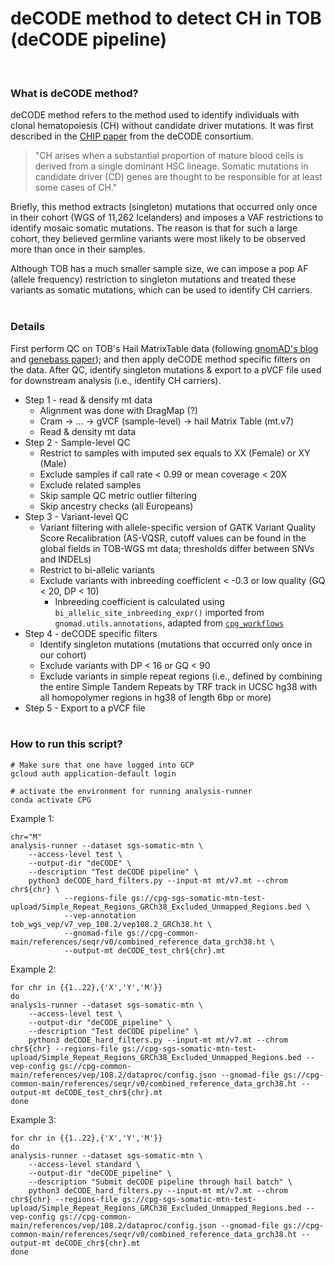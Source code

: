 # deCODE method to detect CH in TOB (deCODE pipeline)
<br>

### What is deCODE method?

deCODE method refers to the method used to identify individuals with clonal hematopoiesis (CH) without candidate driver mutations. It was first described in the [CHIP paper](https://ashpublications.org/blood/article/130/6/742/36791/Clonal-hematopoiesis-with-and-without-candidate) from the deCODE consortium. 
> "CH arises when a substantial proportion of mature blood cells is derived from a single dominant HSC lineage. Somatic mutations in candidate driver (CD) genes are thought to be responsible for at least some cases of CH."    

Briefly, this method extracts (singleton) mutations that occurred only once in their cohort (WGS of 11,262 Icelanders) and imposes a VAF restrictions to identify mosaic somatic mutations. The reason is that for such a large cohort, they believed germline variants were most likely to be observed more than once in their samples. 
 
Although TOB has a much smaller sample size, we can impose a pop AF (allele frequency) restriction to singleton mutations and treated these variants as somatic mutations, which can be used to identify CH carriers.
<br><br>

### Details

First perform QC on TOB's Hail MatrixTable data (following [gnomAD's blog](https://gnomad.broadinstitute.org/news/2020-10-gnomad-v3-1-new-content-methods-annotations-and-data-availability/) and [genebass paper](https://www.sciencedirect.com/science/article/pii/S2666979X22001100?via%3Dihub)); and then apply deCODE method specific filters on the data. After QC, identify singleton mutations & export to a pVCF file used for downstream analysis (i.e., identify CH carriers).

* Step 1 - read & densify mt data
    * Alignment was done with DragMap (?)
    * Cram -> ... -> gVCF (sample-level) -> hail Matrix Table (mt.v7)
    * Read & density mt data 
* Step 2 - Sample-level QC
    * Restrict to samples with imputed sex equals to XX (Female) or XY (Male)
    * Exclude samples if call rate < 0.99 or mean coverage < 20X
    * Exclude related samples
    * Skip sample QC metric outlier filtering
    * Skip ancestry checks (all Europeans)
* Step 3 - Variant-level QC
    * Variant filtering with allele-specific version of GATK Variant Quality Score Recalibration (AS-VQSR, cutoff values can be found in the global fields in TOB-WGS mt data; thresholds differ between SNVs and INDELs)
    * Restrict to bi-allelic variants 
    * Exclude variants with inbreeding coefficient < -0.3 or low quality (GQ < 20, DP < 10)
        * Inbreeding coefficient is calculated using `bi_allelic_site_inbreeding_expr()` imported from `gnomad.utils.annotations`, adapted from [`cpg_workflows`](https://github.com/populationgenomics/production-pipelines/blob/main/cpg_workflows/large_cohort/frequencies.py)
* Step 4 - deCODE specific filters
    * Identify singleton mutations (mutations that occurred only once in our cohort)
    * Exclude variants with DP < 16 or GQ < 90
    * Exclude variants in simple repeat regions (i.e., defined by combining the entire Simple Tandem Repeats by TRF track in UCSC hg38 with all homopolymer regions in hg38 of length 6bp or more)
* Step 5 - Export to a pVCF file
<br><br>

### How to run this script?

```
# Make sure that one have logged into GCP
gcloud auth application-default login

# activate the environment for running analysis-runner
conda activate CPG
```

Example 1:
```
chr="M"
analysis-runner --dataset sgs-somatic-mtn \
    --access-level test \
    --output-dir "deCODE" \
    --description "Test deCODE pipeline" \
    python3 deCODE_hard_filters.py --input-mt mt/v7.mt --chrom chr${chr} \
            --regions-file gs://cpg-sgs-somatic-mtn-test-upload/Simple_Repeat_Regions_GRCh38_Excluded_Unmapped_Regions.bed \
            --vep-annotation tob_wgs_vep/v7_vep_108.2/vep108.2_GRCh38.ht \
            --gnomad-file gs://cpg-common-main/references/seqr/v0/combined_reference_data_grch38.ht \
            --output-mt deCODE_test_chr${chr}.mt
```    

Example 2:
```
for chr in {{1..22},{'X','Y','M'}}
do
analysis-runner --dataset sgs-somatic-mtn \
    --access-level test \
    --output-dir "deCODE_pipeline" \
    --description "Test deCODE pipeline" \
    python3 deCODE_hard_filters.py --input-mt mt/v7.mt --chrom chr${chr} --regions-file gs://cpg-sgs-somatic-mtn-test-upload/Simple_Repeat_Regions_GRCh38_Excluded_Unmapped_Regions.bed --vep-config gs://cpg-common-main/references/vep/108.2/dataproc/config.json --gnomad-file gs://cpg-common-main/references/seqr/v0/combined_reference_data_grch38.ht --output-mt deCODE_test_chr${chr}.mt
done
```

Example 3:
```
for chr in {{1..22},{'X','Y','M'}}
do
analysis-runner --dataset sgs-somatic-mtn \
    --access-level standard \
    --output-dir "deCODE_pipeline" \
    --description "Submit deCODE pipeline through hail batch" \
    python3 deCODE_hard_filters.py --input-mt mt/v7.mt --chrom chr${chr} --regions-file gs://cpg-sgs-somatic-mtn-test-upload/Simple_Repeat_Regions_GRCh38_Excluded_Unmapped_Regions.bed --vep-config gs://cpg-common-main/references/vep/108.2/dataproc/config.json --gnomad-file gs://cpg-common-main/references/seqr/v0/combined_reference_data_grch38.ht --output-mt deCODE_chr${chr}.mt
done
```
